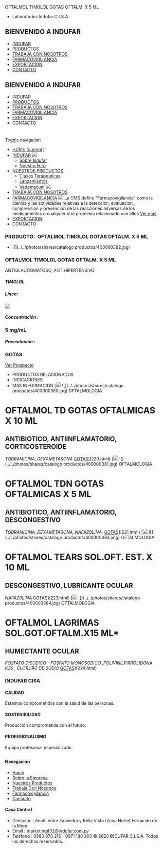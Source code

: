 OFTALMOL TIMOLOL GOTAS OFTALM. X 5 ML
- Laboratorios Indufar C.I.S.A.
## BIENVENIDO A INDUFAR
* [INDUFAR](222.html#)
* [PRODUCTOS](222.html#)
* [TRABAJA CON NOSOTROS](222.html#)
* [FARMACOVIGILANCIA](222.html#)
* [EXPORTACION](222.html#)
* [CONTACTO](222.html#)
## BIENVENIDO A INDUFAR
* [INDUFAR](../../index.html)
* [PRODUCTOS](../../productos.html)
* [TRABAJA CON NOSOTROS](../../trabaja_con_nosotros.html)
* [FARMACOVIGILANCIA](../../farmacovigilancia.html)
* [EXPORTACION](../../exportacion.html)
* [CONTACTO](../../contacto.html)
# 
Toggle navigation
* [HOME (current)](../../index.html)
* [INDUFAR](222.html#) 
  [![ ](../../photos/shares/Sistema/Menu/indufar_menul.jpg)](../../institucional.html)
  - [Sobre Indufar](../../institucional.html)
  - [Nuestro Foro](../../blog.html)
* [NUESTROS PRODUCTOS](222.html#) 
  - [Clases Terapeuticas](../clases_terapeuticas.html)
  - [Lanzamientos](../lanzamientos.html)
  - [Vademecum](../../productos.html)
  [![ ](../../photos/shares/Sistema/Menu/productos.png)](../../productos.html)
* [TRABAJA CON NOSOTROS](../../trabaja_con_nosotros.html)
* [FARMACOVIGILANCIA](222.html#) 
  [![ ](../../photos/shares/Sistema/Menu/TUBOS.png)](../../farmacovigilancia.html)
  La OMS define "Farmacovigilancia" como la ciencia y las actividades relativas a la detección, evaluación, comprensión y prevención de las reacciones adversas de los medicamentos o cualquier otro problema relacionado con ellos
  [Ver más](../../farmacovigilancia.html)
* [EXPORTACION](../../exportacion.html)
* [CONTACTO](../../contacto.html)
### PRODUCTO:  OFTALMOL TIMOLOL GOTAS OFTALM. X 5 ML
* ![](../../photos/shares/catalogo productos/400000382.jpg)
### **OFTALMOL TIMOLOL GOTAS OFTALM. X 5 ML**
ANTIGLAUCOMATOSO, ANTIHIPERTENSIVO
##### **TIMOLOL**
##### **Línea:**
[![](../../photos/shares/Laboratorios/oftalmol.png)](../linea/7.html)
##### **Concentración :**
### 5 mg/mL
##### **Presentación :**
### GOTAS
[Ver Prospecto](https://www.indufar.com.py/files/shares/prospectos/400000382.pdf)
* PRODUCTOS RELACIONADOS
* INDICACIONES
* MAS INFORMACION
[![](../../photos/shares/Laboratorios/oftalmol.png)
![](../../photos/shares/catalogo productos/400000380.jpg)
OFTALMOLOGIA
# OFTALMOL TD GOTAS OFTALMICAS X 10 ML
## ANTIBIOTICO, ANTIINFLAMATORIO, CORTICOSTEROIDE
*TOBRAMICINA, DEXAMETASONA*
[GOTAS](222.html#)](220.html)
[![](../../photos/shares/Laboratorios/oftalmol.png)
![](../../photos/shares/catalogo productos/400000381.jpg)
OFTALMOLOGIA
# OFTALMOL TDN GOTAS OFTALMICAS X 5 ML
## ANTIBIOTICO, ANTIINFLAMATORIO, DESCONGESTIVO
*TOBRAMICINA, DEXAMETASONA, NAFAZOLINA,*
[GOTAS](222.html#)](221.html)
[![](../../photos/shares/Laboratorios/oftalmol.png)
![](../../photos/shares/catalogo productos/400000383.png)
OFTALMOLOGIA
# OFTALMOL TEARS SOL.OFT. EST. X 10 ML
## DESCONGESTIVO, LUBRICANTE OCULAR
*NAFAZOLINA*
[GOTAS](222.html#)](223.html)
[![](../../photos/shares/Laboratorios/oftalmol.png)
![](../../photos/shares/catalogo productos/400000384.jpg)
OFTALMOLOGIA
# OFTALMOL LAGRIMAS SOL.GOT.OFTALM.X15 ML\*
## HUMECTANTE OCULAR
*FOSFATO DISODICO - FOSFATO MONOSODICO
,POLIVINILPIRROLIDONA K30 , CLORURO DE SODIO*
[GOTAS](222.html#)](224.html)
### INDUFAR CISA
#### CALIDAD
Estamos comprometidos con la salud de las personas.
#### SOSTENIBILIDAD
Producción comprometida con el futuro.
#### PROFESIONALISMO
Equipo profesional especializado.
## 
#### Navegación
* [Home](../../index.html)
* [Sobre la Empresa](../../institucional.html)
* [Nuestros Productos](../../productos.html)
* [Trabaja Con Nosotros](../../trabaja_con_nosotros.html)
* [Farmacovigilancia](../../farmacovigilancia.html)
* [Contacto](../../contacto.html)
#### Casa Central
* Dirección : Anahi entre Zaavedra y Bella Vista (Zona Norte) Fernando de la Mora
* Email : [marketingif02@indufar.com.py](mailto:marketingif02@indufar.com.py)
* Teléfono : 0983 878 215 - 0971 188 200
© 2020 INDUFAR C.I.S.A. Todos los derechos reservados.